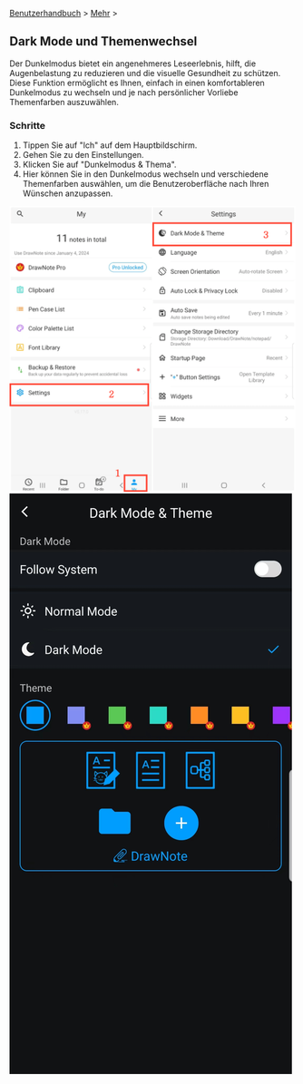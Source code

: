 [Benutzerhandbuch](/dragonnest/drawnote/manual/de) > [Mehr](/dragonnest/drawnote/manual/de/more) >

Dark Mode und Themenwechsel
---
Der Dunkelmodus bietet ein angenehmeres Leseerlebnis, hilft, die Augenbelastung zu reduzieren und die visuelle Gesundheit zu schützen. Diese Funktion ermöglicht es Ihnen, einfach in einen komfortableren Dunkelmodus zu wechseln und je nach persönlicher Vorliebe Themenfarben auszuwählen.

### Schritte
1. Tippen Sie auf "lch" auf dem Hauptbildschirm.
2. Gehen Sie zu den Einstellungen.
3. Klicken Sie auf "Dunkelmodus & Thema".
4. Hier können Sie in den Dunkelmodus wechseln und verschiedene Themenfarben auswählen, um die Benutzeroberfläche nach Ihren Wünschen anzupassen.

![](imgs/dark_mode_theme.png)
![](imgs/dark_mode_theme1.png)